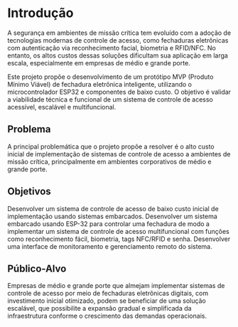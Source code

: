 # Introdução

A segurança em ambientes de missão crítica tem evoluído com a adoção de tecnologias modernas de controle de acesso, como fechaduras eletrônicas com autenticação via reconhecimento facial, biometria e RFID/NFC. No entanto, os altos custos dessas soluções dificultam sua aplicação em larga escala, especialmente em empresas de médio e grande porte.

Este projeto propõe o desenvolvimento de um protótipo MVP (Produto Mínimo Viável) de fechadura eletrônica inteligente, utilizando o microcontrolador ESP32 e componentes de baixo custo. O objetivo é validar a viabilidade técnica e funcional de um sistema de controle de acesso acessível, escalável e multifuncional.

## Problema

A principal problemática que o projeto propõe a resolver é o alto custo inicial de implementação de sistemas de controle de acesso a ambientes de missão crítica, principalmente em ambientes corporativos de médio e grande porte.

## Objetivos

Desenvolver um sistema de controle de acesso de baixo custo inicial de implementação usando sistemas embarcados.
Desenvolver um sistema embarcado usando ESP-32 para controlar uma fechadura de modo a implementar um sistema de controle de acesso multifuncional com funções como reconhecimento fácil, biometria, tags NFC/RFID e senha.
Desenvolver uma interface de monitoramento e gerenciamento remoto do sistema.

 
## Público-Alvo

Empresas de médio e grande porte que almejam implementar sistemas de controle de acesso por meio de fechaduras eletrônicas digitais, com investimento inicial otimizado, podem se beneficiar de uma solução escalável, que possibilite a expansão gradual e simplificada da infraestrutura conforme o crescimento das demandas operacionais.
